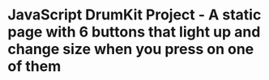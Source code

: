 # JavaScript DrumKit Project - A static page with 6 buttons that light up and change size when you press on one of them
